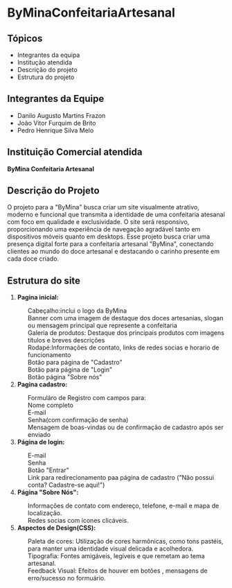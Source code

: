 # ByMinaConfeitariaArtesanal


<h2>Tópicos</h2>
<ul>
  <li>Integrantes da equipa</li>
  <li>Institução atendida</li>
  <li>Descrição do projeto</li>
  <li>Estrutura do projeto</li>
</ul>

<h2>Integrantes da Equipe </h2>
<ul>
  <li>Danilo Augusto Martins Frazon</li>
  <li>João Vitor Furquim de Brito</li>
  <li>Pedro Henrique Silva Melo</li>
</ul>

<h2>Instituição Comercial atendida</h2>
<Strong>ByMina Confeitaria Artesanal</Strong>

<h2 id=>Descrição do Projeto</h2>
<p >O projeto para a "ByMina" busca criar um site visualmente atrativo, moderno e funcional que transmita a identidade de uma
confeitaria atesanal  com foco em qualidade e exclusividade. O site será responsivo, proporcionando uma experiência de
navegação agradável tanto em dispositivos  móveis quanto em desktops. Esse projeto busca criar uma presença digital forte
para a confeitaria artesanal "ByMina", conectando clientes ao mundo do doce artesanal e destacando o carinho presente em cada doce 
criado. </p>

<h2>Estrutura do site</h2>
<ol>
  <li><strong>Pagina inicial:</strong></li>
  <ul>
    <il>Cabeçalho:inclui o logo da ByMina <br> </il>
    <il>Banner com uma imagem de destaque dos doces artesanias, slogan ou mensagem principal que represente a confeitaria <br> </il>
    <il>Galeria de produtos: Destaque dos principais produtos com imagens títulos e breves descrições<br></il>
    <il>Rodapé:Informações de contato, links de redes socias e horario de funcionamento<br></il>
    <il>Botão para página de "Cadastro"<br></il>
    <il>Botão para página de "Login"<br></il>
    <il>Botão página "Sobre nós"<br></il>
  </ul>
  <li><strong>Pagina cadastro:</strong></li>
  <ul>
    <il>Formuláro de Registro com campos para:<br></il>
    <il>Nome completo<br></il>
    <il>E-mail<br></il>
    <il>Senha(com confirmação de senha)<br></il>
    <il>Mensagem de boas-vindas ou de confirmação de cadastro após ser enviado<br></il>
   
  </ul>
  <li><strong>Página de login:</strong></li>
  <ul>
    <il>E-mail<br></il>
    <il>Senha<br></il>
    <il>Botão "Entrar"<br></il>
    <il>Link para redirecionamento paa página de cadastro ("Não possui conta? Cadastre-se aqui!")<br></il>
   
  </ul>
   <li><strong>Página "Sobre Nós":</strong></li>
  <ul>
    <il>Informações de contato com endereço, telefone, e-mail e mapa de localização.<br></il>
    <il>Redes socias com ícones clicáveis.<br></il>

  </ul>
  <li><strong>Aspectos de Design(CSS):</strong></li>
  <ul>
    <il>Paleta de cores: Utilização de cores harmônicas, como tons pastéis, para manter uma identidade visual delicada e acolhedora.<br></il>
    <il>Tipografia: Fontes amigáveis, legíveis e que remetam ao tema artesanal.<br></il>
    <il>Feedback Visual: Efeitos de houver em botões , mensagens de erro/sucesso no formuário.<br></il>
   
  </ul>
</ol>




